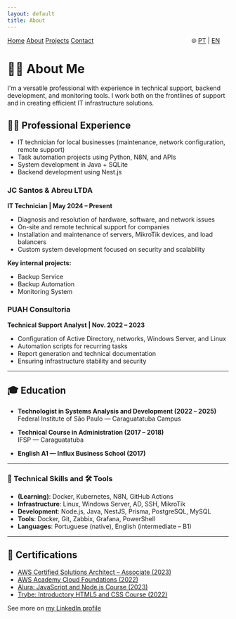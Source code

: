 ```yaml
---
layout: default
title: About
---
```


<nav class="navbar">
  <a href="/RaulAnselmoPortfolio/en/">Home</a>
  <a href="/RaulAnselmoPortfolio/en/about">About</a>
  <a href="/RaulAnselmoPortfolio/en/projects">Projects</a>
  <a href="/RaulAnselmoPortfolio/en/contact">Contact</a>

  <span style="float: right; margin-right: 20px;">
    🌐 <a href="/RaulAnselmoPortfolio/pt/">PT</a> | <a href="/RaulAnselmoPortfolio/en/">EN</a>
  </span>
</nav>

# 👨‍💻 About Me

I'm a versatile professional with experience in technical support, backend development, and monitoring tools. I work both on the frontlines of support and in creating efficient IT infrastructure solutions.

## 🧑‍💼 Professional Experience

- IT technician for local businesses (maintenance, network configuration, remote support)
- Task automation projects using Python, N8N, and APIs
- System development in Java + SQLite
- Backend development using Nest.js

### JC Santos & Abreu LTDA  
**IT Technician | May 2024 – Present**

- Diagnosis and resolution of hardware, software, and network issues  
- On-site and remote technical support for companies  
- Installation and maintenance of servers, MikroTik devices, and load balancers  
- Custom system development focused on security and scalability  

**Key internal projects:**
- Backup Service  
- Backup Automation  
- Monitoring System  

### PUAH Consultoria  
**Technical Support Analyst | Nov. 2022 – 2023**

- Configuration of Active Directory, networks, Windows Server, and Linux  
- Automation scripts for recurring tasks  
- Report generation and technical documentation  
- Ensuring infrastructure stability and security  

---

## 🎓 Education

- **Technologist in Systems Analysis and Development (2022 – 2025)**  
  Federal Institute of São Paulo — Caraguatatuba Campus

- **Technical Course in Administration (2017 – 2018)**  
  IFSP — Caraguatatuba

- **English A1 — Influx Business School (2017)**

---

### 📌 Technical Skills and 🛠️ Tools

- **(Learning)**: Docker, Kubernetes, N8N, GitHub Actions  
- **Infrastructure**: Linux, Windows Server, AD, SSH, MikroTik  
- **Development**: Node.js, Java, NestJS, Prisma, PostgreSQL, MySQL  
- **Tools**: Docker, Git, Zabbix, Grafana, PowerShell  
- **Languages**: Portuguese (native), English (intermediate – B1)

---

## 📜 Certifications

- [AWS Certified Solutions Architect – Associate (2023)](https://www.credly.com/badges/ee4e6b18-56f0-41bf-a982-b6e02a6a4277/linked_in_profile)  
- [AWS Academy Cloud Foundations (2022)](https://www.credly.com/badges/6eb36541-fb44-40d1-a4ac-4261e9f3f262/linked_in_profile)  
- [Alura: JavaScript and Node.js Course (2023)](https://cursos.alura.com.br/user/raul-santos9/fullCertificate/5adcee856c133850e84d3db33f07f02d)  
- [Trybe: Introductory HTML5 and CSS Course (2022)](https://smartcerts.co/certificate/wyprlvby)

See more on [my LinkedIn profile](https://www.linkedin.com/in/raul-anselmo/)
